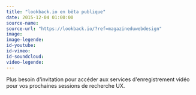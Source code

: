 ```yaml
---
title: "lookback.io en bêta publique"
date: 2015-12-04 01:00:00
source-name:
source-url: "https://lookback.io/?ref=magazineduwebdesign"
image:
image-legende:
id-youtube:
id-vimeo:
id-soundcloud:
video-legende:
---
```

Plus besoin d'invitation pour accéder aux services d'enregistrement vidéo pour vos prochaines sessions de recherche UX.
